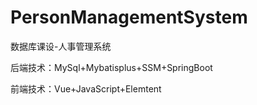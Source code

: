 # PersonManagementSystem
数据库课设-人事管理系统

后端技术：MySql+Mybatisplus+SSM+SpringBoot

前端技术：Vue+JavaScript+Elemtent
